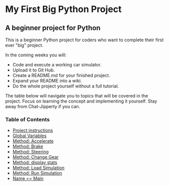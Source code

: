 # My First Big Python Project
## A beginner project for Python

This is a beginner Python project for coders who want to complete their first ever "big" project.

In the coming weeks you will:

* Code and execute a working car simulator.
* Upload it to Git Hub.
* Create a README.md for your finished project.
* Expand your README into a wiki.
* Do the whole project yourself without a full tutorial.

The table below will navigate you to topics that will be covered in the project. Focus on learning the concept and implementing it yourself. Stay away from Chat-Jipperty if you can. 

### Table of Contents

* [Project instructions](docs/instructions.md) 
* [Global Variables](/docs/globalVariables.md) 
* [Method: Accelerate]()
* [Method: Brake]()
* [Method: Steering]()
* [Method: Change Gear]()
* [Method: display stats]()
* [Method: Load Simulation]()
* [Method: Run Simulation]()
* [Name == Main]()
